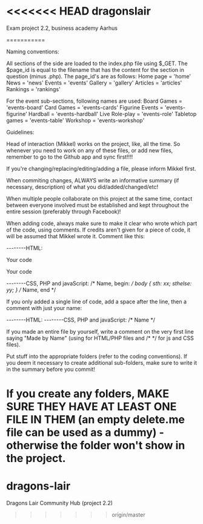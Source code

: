 <<<<<<< HEAD
dragonslair
===========

Exam project 2.2, business academy Aarhus

===========

Naming conventions:

All sections of the side are loaded to the index.php file using $_GET. The $page_id is equal to the filename that has the content for the section in question (minus .php). The page_id's are as follows:
	Home page = 	'home'
	News = 			'news'
	Events = 		'events'
	Gallery = 		'gallery'
	Articles = 		'articles'
	Rankings = 		'rankings'

For the event sub-sections, following names are used:
	Board Games = 		'events-board'
	Card Games = 		'events-cards'
	Figurine Events = 	'events-figurine'
	Hardball = 			'events-hardball'
	Live Role-play = 	'events-role'
	Tabletop games = 	'events-table'
	Workshop = 			'events-workshop'

Guidelines: 

Head of interaction (Mikkel) works on the project, like, all the time. So whenever you need to work on any of these files, or add new files, remember to go to the Github app and sync first!!!!

If you're changing/replacing/editing/adding a file, please inform Mikkel first.

When commiting changes, ALWAYS write an informative summary (if necessary, description) of what you did/added/changed/etc!

When multiple people collaborate on this project at the same time, contact between everyone involved must be established and kept throughout the entire session (preferably through Facebook)!

When adding code, always make sure to make it clear who wrote which part of the code, using comments. If credits aren't given for a piece of code, it will be assumed that Mikkel wrote it. Comment like this:

--------HTML:
	<!-- Name, begin: -->
		<p>Your code</P>
		<section>
			<p>Your code</p>
		</section>
	<!-- Name, end -->

--------CSS, PHP and javaScript:
	/* Name, begin: */
	body {
		sth: xx;
		sthelse: yy;
	}
	/* Name, end */

If you only added a single line of code, add a space after the line, then a comment with just your name:

--------HTML: <!-- Name -->
--------CSS, PHP and javaScript: /* Name */

If you made an entire file by yourself, write a comment on the very first line saying "Made by Name" (using <!-- --> for HTML/PHP files and /* */ for js and CSS files).

Put stuff into the appropriate folders (refer to the coding conventions). If you deem it necessary to create additional sub-folders, make sure to write it in the summary before you commit!

If you create any folders, MAKE SURE THEY HAVE AT LEAST ONE FILE IN THEM (an empty delete.me file can be used as a dummy) - otherwise the folder won't show in the project.
=======
dragons-lair
============

Dragons Lair Community Hub (project 2.2)
>>>>>>> origin/master
